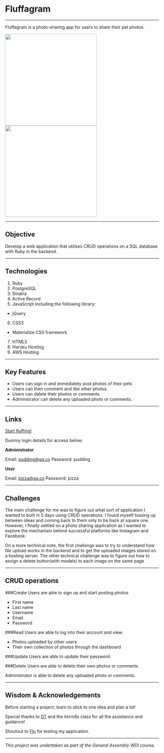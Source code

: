 # Fluffagram
***

Fluffagram is a photo-sharing app for users to share their pet photos.

<img src="http://i.imgur.com/XAB8LaM.png" width="300">
<img src="http://i.imgur.com/LbTMmR1.png" width="300">

***

## Objective

Develop a web application that utilises CRUD operations on a SQL database with Ruby in the backend.

***

## Technologies

1. Ruby
2. PostgreSQL
3. Sinatra
4. Active Record
5. JavaScript including the following library:
  - jQuery
6. CSS3
  - Materialize CSS framework
7. HTML5
8. Heroku Hosting
9. AWS Hosting

***

## Key Features

- Users can sign in and immediately post photos of their pets
- Users can then comment and like other photos.
- Users can delete their photos or comments
- Administrator can delete any uploaded photo or comments.

***

## Links

[Start fluffing!](https://fluffagram.herokuapp.com/)

Dummy login details for access below:

**Administrator**

Email: pudding@ga.co
Password: pudding

**User**

Email: pizza@ga.co
Password: pizza

***

## Challenges

The main challenge for me was to figure out what sort of application I wanted to built in 5 days using CRUD operations. I found myself tossing up between ideas and coming back to them only to be back at square one. However, I finally settled on a photo sharing application as I wanted to explore the mechanism behind successful platforms like Instagram and Facebook.

On a more technical note, the first challenge was to try to understand how file upload works in the backend and to get the uploaded images stored on a hosting server. The other technical challenge was to figure out how to assign a delete button(with modals) to each image on the same page

***

## CRUD operations

###Create
Users are able to sign up and start posting photos
- First name
- Last name
- Username
- Email
- Password

###Read
Users are able to log into their account and view:
- Photos uploaded by other users
- Their own collection of photos through the dashboard

###Update
Users are able to update their password.

###Delete
Users are able to delete their own photos or comments

Administrator is able to delete any uploaded photo or comments.

***

## Wisdom & Acknowledgements

Before starting a project, learn to stick to one idea and plan a lot!

Special thanks to [DT](https://github.com/epoch) and the iterm8s class for all the assistance and guidance!

Shoutout to [Flo](https://github.com/florianjosefreheis) for testing my application.

***

*This project was undertaken as part of the General Assembly WDI course.*

